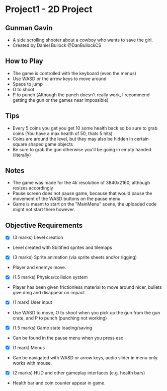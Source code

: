 # Project1 - 2D Project
## Gunman Gavin
- A side scrolling shooter about a cowboy who wants to save the girl.
- Created by Daniel Bullock @DanBullockCS

## How to Play
- The game is controlled with the keyboard (even the menus)
- Use WASD or the arrow keys to move around
- Space to jump
- O to shoot
- P to punch (Although the punch doesn't really work, I recommend getting the gun or the games near impossible)

## Tips
- Every 5 coins you get you get 10 some health back so be sure to grab coins (You have a max health of 50, thats 5 hits)
- Coins are around the level, but they may also be hidden in certain square shaped game objects
- Be sure to grab the gun otherwise you'll be going in empty handed (literally)

## Notes
- The game was made for the 4k resolution of 3840x2160, although resizes accordingly
- Pause screen does not pause game, because that would pause the movement of the WASD buttons on the pause menu
- Game is meant to start on the "MainMenu" scene, the uploaded code might not start there however.

## Objective Requirements
- [x] (3 marks) Level creation
- Level created with 8bitified sprites and tilemaps

- [x] (3 marks) Sprite animation (via sprite sheets and/or rigging)
- Player and enemys move.

- [x] (1.5 marks) Physics/collision system
- Player has been given frictionless material to move around nicer, bullets give dmg and disappear on impact

- [x] (1 mark) User input
- Use WASD to move, O to shoot when you pick up the gun from the gun crate, and P to punch (punching not working)

- [x] (1.5 marks) Game state loading/saving
- Can be found in the pause menu when you press esc

- [x] (1 mark) Menus
- Can be navigated with WASD or arrow keys, audio slider in menu only works with mouse.

- [x] (2 marks) HUD and other gameplay interfaces (e.g. health bars) 
- Health bar and coin counter appear in game.